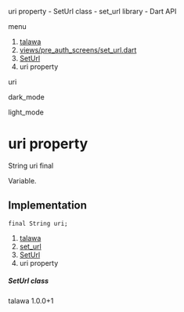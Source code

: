 




uri property - SetUrl class - set\_url library - Dart API







menu

1. [talawa](../../index.html)
2. [views/pre\_auth\_screens/set\_url.dart](../../views_pre_auth_screens_set_url/views_pre_auth_screens_set_url-library.html)
3. [SetUrl](../../views_pre_auth_screens_set_url/SetUrl-class.html)
4. uri property

uri


dark\_mode

light\_mode




# uri property


String
uri
final

Variable.


## Implementation

```
final String uri;
```

 


1. [talawa](../../index.html)
2. [set\_url](../../views_pre_auth_screens_set_url/views_pre_auth_screens_set_url-library.html)
3. [SetUrl](../../views_pre_auth_screens_set_url/SetUrl-class.html)
4. uri property

##### SetUrl class





talawa
1.0.0+1






